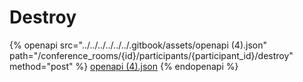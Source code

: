 # Destroy

{% openapi src="../../../../../../.gitbook/assets/openapi (4).json" path="/conference_rooms/{id}/participants/{participant_id}/destroy" method="post" %}
[openapi (4).json](<../../../../../../.gitbook/assets/openapi (4).json>)
{% endopenapi %}
